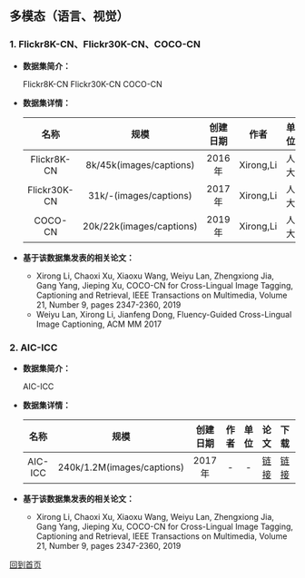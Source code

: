 ## 多模态（语言、视觉）

### 1. Flickr8K-CN、Flickr30K-CN、COCO-CN
- <strong>数据集简介：</strong>

    Flickr8K-CN
    Flickr30K-CN
    COCO-CN

- <strong>数据集详情：</strong>

    |  名称 | 规模 | 创建日期 | 作者 | 单位 | 论文 | 下载 | 评测 |
    | :---: | :---:| :---: | :---: | :---: | :---: | :---: | :---: |
    | Flickr8K-CN | 8k/45k(images/captions) | 2016年 | Xirong,Li | 人大 | [链接](https://doi.org/10.1145/2911996.2912049) | [链接](https://github.com/li-xirong/cross-lingual-cap)| - |
    | Flickr30K-CN | 31k/-(images/captions) | 2017年 | Xirong,Li | 人大 | [链接](https://dl.acm.org/doi/10.1145/3123266.3123366) | [链接](https://github.com/li-xirong/cross-lingual-cap)| - |    
    | COCO-CN | 20k/22k(images/captions) | 2019年 | Xirong,Li | 人大 | [链接](https://arxiv.org/pdf/1805.08661.pdf) | [链接](https://github.com/li-xirong/cross-lingual-cap)| - |    
- <strong>基于该数据集发表的相关论文：</strong>
    - Xirong Li, Chaoxi Xu, Xiaoxu Wang, Weiyu Lan, Zhengxiong Jia, Gang Yang, Jieping Xu, COCO-CN for Cross-Lingual Image Tagging, Captioning and Retrieval, IEEE Transactions on Multimedia, Volume 21, Number 9, pages 2347-2360, 2019
    - Weiyu Lan, Xirong Li, Jianfeng Dong, Fluency-Guided Cross-Lingual Image Captioning, ACM MM 2017

### 2. AIC-ICC
- <strong>数据集简介：</strong>

    AIC-ICC

- <strong>数据集详情：</strong>

    |  名称 | 规模 | 创建日期 | 作者 | 单位 | 论文 | 下载 | 评测 |
    | :---: | :---:| :---: | :---: | :---: | :---: | :---: | :---: |
    | AIC-ICC | 240k/1.2M(images/captions) | 2017年 | - | - | [链接](https://arxiv.org/abs/1711.06475) | [链接](https://github.com/li-xirong/cross-lingual-cap)| - |
 
- <strong>基于该数据集发表的相关论文：</strong>
    - Xirong Li, Chaoxi Xu, Xiaoxu Wang, Weiyu Lan, Zhengxiong Jia, Gang Yang, Jieping Xu, COCO-CN for Cross-Lingual Image Tagging, Captioning and Retrieval, IEEE Transactions on Multimedia, Volume 21, Number 9, pages 2347-2360, 2019



[回到首页](/README.md)

